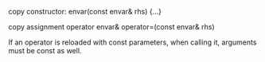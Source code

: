 copy constructor:
envar(const envar& rhs) {...}

copy assignment operator
envar& operator=(const envar& rhs)

If an operator is reloaded with const parameters, when calling it, arguments must be const as well.